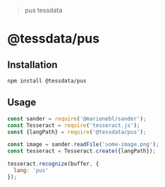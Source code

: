 > pus tessdata

# @tessdata/pus

## Installation

```
npm install @tessdata/pus
```

## Usage

```js
const sander = require('@marionebl/sander');
const Tesseract = require('tesseract.js');
const {langPath} = require('@tessdata/pus');

const image = sander.readFile('some-image.png');
const tesseract = Tesseract.create({langPath});

tesseract.recognize(buffer, {
  lang: 'pus'
});
```
